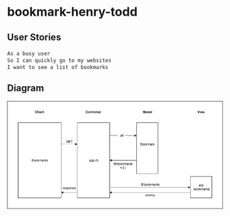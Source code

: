 # bookmark-henry-todd

## User Stories

```
As a busy user
So I can quickly go to my websites
I want to see a list of bookmarks

```

## Diagram
![diagram](./docs/images/diagram.png)
